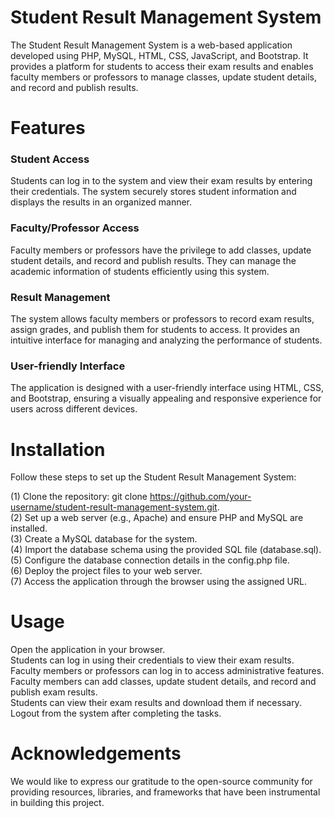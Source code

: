 # Student Result Management System
The Student Result Management System is a web-based application developed using PHP, MySQL, HTML, CSS, JavaScript, and Bootstrap. It provides a platform for students to access their exam results and enables faculty members or professors to manage classes, update student details, and record and publish results.

# Features
### **Student Access**
Students can log in to the system and view their exam results by entering their credentials. The system securely stores student information and displays the results in an organized manner.

### **Faculty/Professor Access**
Faculty members or professors have the privilege to add classes, update student details, and record and publish results. They can manage the academic information of students efficiently using this system.

### **Result Management**
The system allows faculty members or professors to record exam results, assign grades, and publish them for students to access. It provides an intuitive interface for managing and analyzing the performance of students.

### **User-friendly Interface** 
The application is designed with a user-friendly interface using HTML, CSS, and Bootstrap, ensuring a visually appealing and responsive experience for users across different devices.

# Installation
Follow these steps to set up the Student Result Management System:

(1) Clone the repository: git clone https://github.com/your-username/student-result-management-system.git.    
(2) Set up a web server (e.g., Apache) and ensure PHP and MySQL are installed.    
(3) Create a MySQL database for the system.     
(4) Import the database schema using the provided SQL file (database.sql).    
(5) Configure the database connection details in the config.php file.    
(6) Deploy the project files to your web server.  
(7) Access the application through the browser using the assigned URL.  

# Usage
Open the application in your browser.  
Students can log in using their credentials to view their exam results.  
Faculty members or professors can log in to access administrative features.  
Faculty members can add classes, update student details, and record and publish exam results.  
Students can view their exam results and download them if necessary.  
Logout from the system after completing the tasks.  


# Acknowledgements
We would like to express our gratitude to the open-source community for providing resources, libraries, and frameworks that have been instrumental in building this project.


